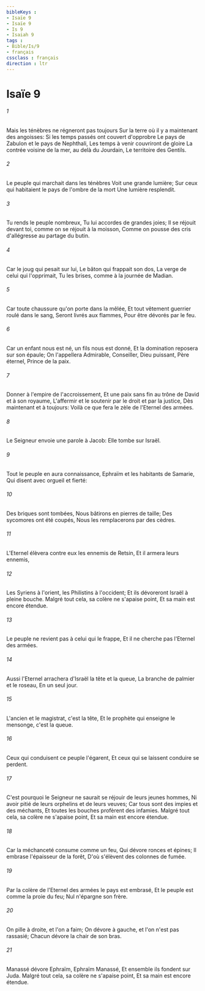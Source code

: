 ```yaml
---
bibleKeys : 
- Isaïe 9
- Isaïe 9
- Is 9
- Isaiah 9
tags : 
- Bible/Is/9
- français
cssclass : français
direction : ltr
---
```


# Isaïe 9

###### 1
Mais les ténèbres ne régneront pas toujours Sur la terre où il y a maintenant des angoisses: Si les temps passés ont couvert d'opprobre Le pays de Zabulon et le pays de Nephthali, Les temps à venir couvriront de gloire La contrée voisine de la mer, au delà du Jourdain, Le territoire des Gentils.
###### 2
Le peuple qui marchait dans les ténèbres Voit une grande lumière; Sur ceux qui habitaient le pays de l'ombre de la mort Une lumière resplendit.
###### 3
Tu rends le peuple nombreux, Tu lui accordes de grandes joies; Il se réjouit devant toi, comme on se réjouit à la moisson, Comme on pousse des cris d'allégresse au partage du butin.
###### 4
Car le joug qui pesait sur lui, Le bâton qui frappait son dos, La verge de celui qui l'opprimait, Tu les brises, comme à la journée de Madian.
###### 5
Car toute chaussure qu'on porte dans la mêlée, Et tout vêtement guerrier roulé dans le sang, Seront livrés aux flammes, Pour être dévorés par le feu.
###### 6
Car un enfant nous est né, un fils nous est donné, Et la domination reposera sur son épaule; On l'appellera Admirable, Conseiller, Dieu puissant, Père éternel, Prince de la paix.
###### 7
Donner à l'empire de l'accroissement, Et une paix sans fin au trône de David et à son royaume, L'affermir et le soutenir par le droit et par la justice, Dès maintenant et à toujours: Voilà ce que fera le zèle de l'Eternel des armées.
###### 8
Le Seigneur envoie une parole à Jacob: Elle tombe sur Israël.
###### 9
Tout le peuple en aura connaissance, Ephraïm et les habitants de Samarie, Qui disent avec orgueil et fierté:
###### 10
Des briques sont tombées, Nous bâtirons en pierres de taille; Des sycomores ont été coupés, Nous les remplacerons par des cèdres.
###### 11
L'Eternel élèvera contre eux les ennemis de Retsin, Et il armera leurs ennemis,
###### 12
Les Syriens à l'orient, les Philistins à l'occident; Et ils dévoreront Israël à pleine bouche. Malgré tout cela, sa colère ne s'apaise point, Et sa main est encore étendue.
###### 13
Le peuple ne revient pas à celui qui le frappe, Et il ne cherche pas l'Eternel des armées.
###### 14
Aussi l'Eternel arrachera d'Israël la tête et la queue, La branche de palmier et le roseau, En un seul jour.
###### 15
L'ancien et le magistrat, c'est la tête, Et le prophète qui enseigne le mensonge, c'est la queue.
###### 16
Ceux qui conduisent ce peuple l'égarent, Et ceux qui se laissent conduire se perdent.
###### 17
C'est pourquoi le Seigneur ne saurait se réjouir de leurs jeunes hommes, Ni avoir pitié de leurs orphelins et de leurs veuves; Car tous sont des impies et des méchants, Et toutes les bouches profèrent des infamies. Malgré tout cela, sa colère ne s'apaise point, Et sa main est encore étendue.
###### 18
Car la méchanceté consume comme un feu, Qui dévore ronces et épines; Il embrase l'épaisseur de la forêt, D'où s'élèvent des colonnes de fumée.
###### 19
Par la colère de l'Eternel des armées le pays est embrasé, Et le peuple est comme la proie du feu; Nul n'épargne son frère.
###### 20
On pille à droite, et l'on a faim; On dévore à gauche, et l'on n'est pas rassasié; Chacun dévore la chair de son bras.
###### 21
Manassé dévore Ephraïm, Ephraïm Manassé, Et ensemble ils fondent sur Juda. Malgré tout cela, sa colère ne s'apaise point, Et sa main est encore étendue.

